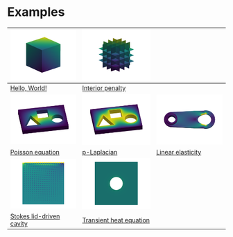 # Examples


| ![](src_jl/fig_hello_world_1.png) |  ![](src_jl/fig_hello_world_dg_1.png) |  |
|---|---|---|
| [Hello, World!](@ref) |  [Interior penalty](@ref)|  |
| ![](src_jl/fig_poisson_1.png) | ![](src_jl/fig_p_laplacian_1.png)  | ![](src_jl/fig_linear_elasticity_1.png)   |
| [Poisson equation](@ref) |  [p-Laplacian](@ref) | [Linear elasticity](@ref) |
| ![](src_jl/fig_stokes_1.png)  |  ![](src_jl/fig_transient_heat_equation_1.gif) |   |
| [Stokes lid-driven cavity](@ref) |  [Transient heat equation](@ref) |  |

